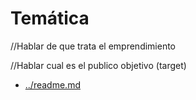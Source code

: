 # Temática

//Hablar de que trata el emprendimiento

//Hablar cual es el publico objetivo (target)

+ [../readme.md](**Volver**)